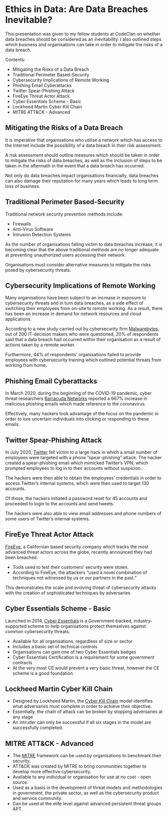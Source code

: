 # Ethics in Data: Are Data Breaches Inevitable?

This presentation was given to my fellow students at CodeClan on whether data breaches should be considered as an inevitability. I also outlined steps which business and organisations can take in order to mitigate the risks of a data breach.

Contents:

* Mitigating the Risks of a Data Breach
* Traditional Perimeter Based-Security 
* Cybersecurity Implications of Remote Working
* Phishing Email Cyberattacks
* Twitter Spear-Phishing Attack
* FireEye Threat Actor Attack
* Cyber Essentials Scheme - Basic
* Lockheed Martin Cyber Kill Chain
* MITRE ATT&CK - Advanced

## Mitigating the Risks of a Data Breach
It is imperative that organisations who utilise a network which has access to the Internet include the possibility of a data breach in their risk assessment.

A risk assessment should outline measures which should be taken in order to mitigate the risks of data breaches, as well as the inclusion of steps to be taken in the aftermath in the event that a data breach has occurred.

Not only do data breaches impact organisations financially, data breaches can also damage their reputation for many years which leads to long term loss of business.


## Traditional Perimeter Based-Security
Traditional network security prevention methods include:

* Firewalls
* Anti-Virus Software
* Intrusion Detection Systems

As the number of organisations falling victim to data breaches increase, it is becoming clear that the above traditional methods are no longer adequate at preventing unauthorized users accessing their network.

Organisations must consider alternative measures to mitigate the risks posed by cybersecurity threats. 

## Cybersecurity Implications of Remote Working

Many organisations have been subject to an increase in exposure to cybersecurity threats and in turn data breaches, as a side effect of switching their employees from on-site to remote working. As a result, there has been an increase in demand for network resources and cloud applications.

According to a new study carried out by cybersecurity firm [Malwarebytes](https://blog.malwarebytes.com/reports/2020/08/20-percent-of-organizations-experienced-breach-due-to-remote-worker-labs-report-reveals/), out of 200 IT-decision makers who were questioned, 20% of respondents said that a data breach had occurred within their organisation as a result of actions taken by a remote worker.

Furthermore, 44% of respondents’ organisations failed to provide employees with cybersecurity training which outlined potential threats from working from home.

## Phishing Email Cyberattacks
In March 2020, during the beginning of the COVID-19 pandemic, cyber threat researchers [Barracuda Networks](https://thehill.com/policy/cybersecurity/489692-experts-see-over-600-percent-spike-in-malicious-emails-during) reported a 667% increase in malicious phishing emails which made reference to the coronavirus.

Effectively, many hackers took advantage of the focus on the pandemic in order to lure uncertain individuals into clicking or responding to these emails.

## Twitter Spear-Phishing Attack
In July 2020, [Twitter](https://blog.twitter.com/en_us/topics/company/2020/an-update-on-our-security-incident.html) fell victim to a large hack in which a small number of employees were targeted with a phone “spear-phishing” attack. The hacker created a spear-phishing email which mimicked Twitter’s VPN, which prompted
employees to log in to their accounts without suspicion.

The hackers were then able to obtain the employees’ credentials in order to access Twitter’s internal systems, which were then used to target 130 accounts.

Of those, the hackers initiated a password reset for 45 accounts and proceeded to login to the accounts and send tweets.

The hackers were also able to view email addresses and phone numbers of some users of Twitter’s internal systems.

## FireEye Threat Actor Attack
[FireEye](https://www.fireeye.com/current-threats/apt-groups.html), a Californian based security company which tracks the most advanced threat actors across the globe, recently announced they had been breached.

* Tools used to test their customers’ security were stolen.
* According to FireEye, the attackers “used a novel combination of techniques not witnessed by us or our partners in the past.”

This demonstrates the scale and evolving threat of cybersecurity attacks with the creation of sophisticated techniques by adversaries.

## Cyber Essentials Scheme - Basic
Launched in 2014, [Cyber Essentials](https://www.ncsc.gov.uk/cyberessentials/overview) is a Government-backed, industry-supported scheme to help organisations protect themselves against common cybersecurity threats.

* Available for all organisations, regardless of size or sector
* Includes a basic set of technical controls
* Organisations can gain one of two Cyber Essentials badges
* Cyber Essentials Certification is a requirement for some government contracts
* At the very most CE would prevent a very basic threat, however the CE scheme is a good foundation.

## Lockheed Martin Cyber Kill Chain
* Designed by Lockheed Martin, the [Cyber Kill Chain](https://www.lockheedmartin.com/content/dam/lockheed-martin/rms/documents/cyber/Gaining_the_Advantage_Cyber_Kill_Chain.pdf) model identifies what adversaries must complete in order to achieve their objective.
* Essentially, the chain of attack can be broken by stopping adversaries at any stage
* An intruder can only be successful if all six stages in the model are successfully completed.

## MITRE ATT&CK - Advanced
* The [MITRE](https://attack.mitre.org) framework can be used by organisations to benchmark their security.
* ATT&CK was created by MITRE to bring communities together to develop more effective cybersecurity.
* Available to any individual or organisation for use at no cost - open source.
* Used as a basis in the development of threat models and methodologies in government, the private sector, as well as the cybersecurity product and service community.
* Can be used at the elite level against advanced persistent threat groups APT.
